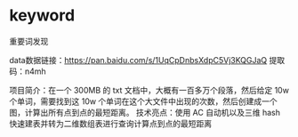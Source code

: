 # keyword
重要词发现

data数据链接：https://pan.baidu.com/s/1UqCpDnbsXdpC5Vj3KQGJaQ 
提取码：n4mh

项目简介：在一个 300MB 的 txt 文档中，大概有一百多万个段落，然后给定 10w 个单词，需要找到这 10w
个单词在这个大文件中出现的次数，然后创建成一个图，计算出所有点到点的最短距离。
技术亮点：使用 AC 自动机以及三维 hash 快速建表并转为二维数组表进行查询计算点到点的最短距离
